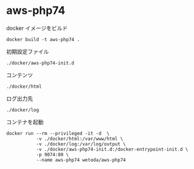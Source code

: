 # aws-php74

docker イメージをビルド
```
docker build -t aws-php74 .
```

初期設定ファイル
```
./docker/aws-php74-init.d
```

コンテンツ
```
./docker/html
```

ログ出力先
```
./docker/log
```

コンテナを起動
```
docker run --rm --privileged -it -d  \
           -v ./docker/html:/var/www/html \
           -v ./docker/log:/var/log/output \
           -v ./docker/aws-php74-init.d:/docker-entrypoint-init.d \
           -p 9074:80 \
           --name aws-php74 wetoda/aws-php74
```
